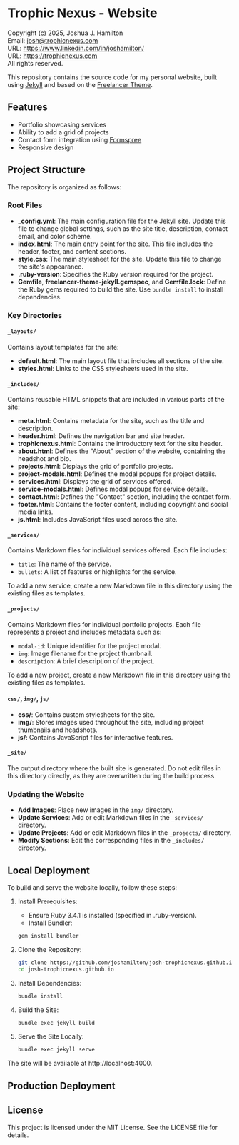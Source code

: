 # Trophic Nexus - Website
Copyright (c) 2025, Joshua J. Hamilton  
Email: <josh@trophicnexus.com>  
URL: <https://www.linkedin.com/in/joshamilton/>  
URL: <https://trophicnexus.com>  
All rights reserved.

This repository contains the source code for my personal website, built using [Jekyll](https://jekyllrb.com/) and based on the [Freelancer Theme](https://github.com/jeromelachaud/freelancer-theme).

## Features

- Portfolio showcasing services
- Ability to add a grid of projects
- Contact form integration using [Formspree](http://formspree.io/)
- Responsive design

## Project Structure

The repository is organized as follows:

### Root Files
- **_config.yml**: The main configuration file for the Jekyll site. Update this file to change global settings, such as the site title, description, contact email, and color scheme.
- **index.html**: The main entry point for the site. This file includes the header, footer, and content sections.
- **style.css**: The main stylesheet for the site. Update this file to change the site's appearance.
- **.ruby-version**: Specifies the Ruby version required for the project.
- **Gemfile**, **freelancer-theme-jekyll.gemspec**, and **Gemfile.lock**: Define the Ruby gems required to build the site. Use `bundle install` to install dependencies.



### Key Directories

#### `_layouts/`
Contains layout templates for the site:
- **default.html**: The main layout file that includes all sections of the site.
- **styles.html**: Links to the CSS stylesheets used in the site.


#### `_includes/`
Contains reusable HTML snippets that are included in various parts of the site:
- **meta.html**: Contains metadata for the site, such as the title and description.
- **header.html**: Defines the navigation bar and site header.
- **trophicnexus.html**: Contains the introductory text for the site header.
- **about.html**: Defines the "About" section of the website, containing the headshot and bio.
- **projects.html**: Displays the grid of portfolio projects.
- **project-modals.html**: Defines the modal popups for project details.
- **services.html**: Displays the grid of services offered.
- **service-modals.html**: Defines modal popups for service details.
- **contact.html**: Defines the "Contact" section, including the contact form.
- **footer.html**: Contains the footer content, including copyright and social media links.
- **js.html**: Includes JavaScript files used across the site.

#### `_services/`
Contains Markdown files for individual services offered. Each file includes:
- `title`: The name of the service.
- `bullets`: A list of features or highlights for the service.

To add a new service, create a new Markdown file in this directory using the existing files as templates.

#### `_projects/`
Contains Markdown files for individual portfolio projects. Each file represents a project and includes metadata such as:
- `modal-id`: Unique identifier for the project modal.
- `img`: Image filename for the project thumbnail.
- `description`: A brief description of the project.

To add a new project, create a new Markdown file in this directory using the existing files as templates.

#### `css/`, `img/`, `js/`
- **css/**: Contains custom stylesheets for the site.
- **img/**: Stores images used throughout the site, including project thumbnails and headshots.
- **js/**: Contains JavaScript files for interactive features.

#### `_site/`
The output directory where the built site is generated. Do not edit files in this directory directly, as they are overwritten during the build process.

### Updating the Website
- **Add Images**: Place new images in the `img/` directory.
- **Update Services**: Add or edit Markdown files in the `_services/` directory.
- **Update Projects**: Add or edit Markdown files in the `_projects/` directory.
- **Modify Sections**: Edit the corresponding files in the `_includes/` directory.


## Local Deployment

To build and serve the website locally, follow these steps:

1. Install Prerequisites:
    - Ensure Ruby 3.4.1 is installed (specified in .ruby-version).
    - Install Bundler:
    ```bash
    gem install bundler
    ```
    
2. Clone the Repository:
    ```bash
    git clone https://github.com/joshamilton/josh-trophicnexus.github.io.git
    cd josh-trophicnexus.github.io
    ```

3. Install Dependencies:
    ```bash
    bundle install
    ```

4. Build the Site:
    ```bash
    bundle exec jekyll build
    ```

5. Serve the Site Locally:
    ```bash
    bundle exec jekyll serve
    ```

The site will be available at http://localhost:4000.

## Production Deployment

## License
This project is licensed under the MIT License. See the LICENSE file for details.